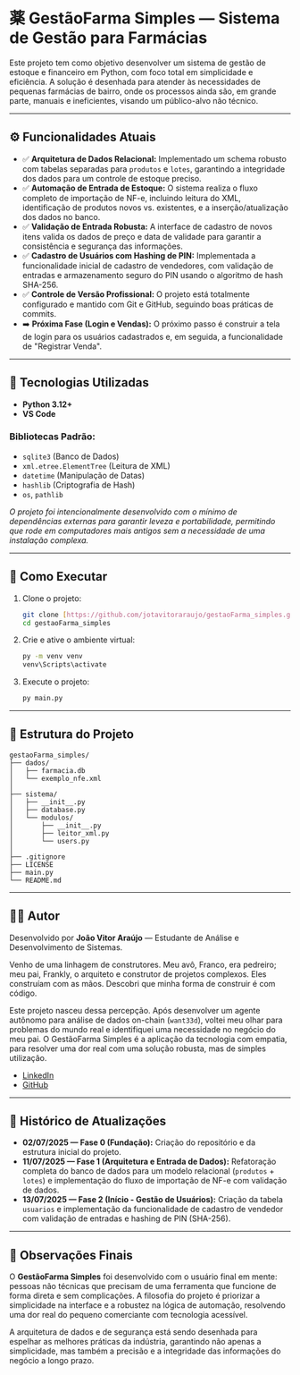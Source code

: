 # 薬 GestãoFarma Simples — Sistema de Gestão para Farmácias

Este projeto tem como objetivo desenvolver um sistema de gestão de estoque e financeiro em Python, com foco total em simplicidade e eficiência. A solução é desenhada para atender às necessidades de pequenas farmácias de bairro, onde os processos ainda são, em grande parte, manuais e ineficientes, visando um público-alvo não técnico.

---

## ⚙️ Funcionalidades Atuais

-   ✅ **Arquitetura de Dados Relacional:** Implementado um schema robusto com tabelas separadas para `produtos` e `lotes`, garantindo a integridade dos dados para um controle de estoque preciso.
-   ✅ **Automação de Entrada de Estoque:** O sistema realiza o fluxo completo de importação de NF-e, incluindo leitura do XML, identificação de produtos novos vs. existentes, e a inserção/atualização dos dados no banco.
-   ✅ **Validação de Entrada Robusta:** A interface de cadastro de novos itens valida os dados de preço e data de validade para garantir a consistência e segurança das informações.
-   ✅ **Cadastro de Usuários com Hashing de PIN:** Implementada a funcionalidade inicial de cadastro de vendedores, com validação de entradas e armazenamento seguro do PIN usando o algoritmo de hash SHA-256.
-   ✅ **Controle de Versão Profissional:** O projeto está totalmente configurado e mantido com Git e GitHub, seguindo boas práticas de commits.
-   ➡️ **Próxima Fase (Login e Vendas):** O próximo passo é construir a tela de login para os usuários cadastrados e, em seguida, a funcionalidade de "Registrar Venda".

---

## 🧱 Tecnologias Utilizadas

-   **Python 3.12+**
-   **VS Code**

### Bibliotecas Padrão:

-   `sqlite3` (Banco de Dados)
-   `xml.etree.ElementTree` (Leitura de XML)
-   `datetime` (Manipulação de Datas)
-   `hashlib` (Criptografia de Hash)
-   `os`, `pathlib`

*O projeto foi intencionalmente desenvolvido com o mínimo de dependências externas para garantir leveza e portabilidade, permitindo que rode em computadores mais antigos sem a necessidade de uma instalação complexa.*

---

## 🚀 Como Executar

1.  Clone o projeto:
    ```bash
    git clone [https://github.com/jotavitoraraujo/gestaoFarma_simples.git](https://github.com/jotavitoraraujo/gestaoFarma_simples.git)
    cd gestaoFarma_simples
    ```
2.  Crie e ative o ambiente virtual:
    ```bash
    py -m venv venv
    venv\Scripts\activate
    ```
3.  Execute o projeto:
    ```bash
    py main.py
    ```

---

## 🧩 Estrutura do Projeto

```
gestaoFarma_simples/
├── dados/
│   ├── farmacia.db
│   └── exemplo_nfe.xml
│
├── sistema/
│   ├── __init__.py
│   ├── database.py
│   └── modulos/
│       ├── __init__.py
│       ├── leitor_xml.py
│       └── users.py
│
├── .gitignore
├── LICENSE
├── main.py
└── README.md
```

---

## 👨‍💻 Autor

Desenvolvido por **João Vitor Araújo** — Estudante de Análise e Desenvolvimento de Sistemas.

Venho de uma linhagem de construtores. Meu avô, Franco, era pedreiro; meu pai, Frankly, o arquiteto e construtor de projetos complexos. Eles construíam com as mãos. Descobri que minha forma de construir é com código.

Este projeto nasceu dessa percepção. Após desenvolver um agente autônomo para análise de dados on-chain (`want33d`), voltei meu olhar para problemas do mundo real e identifiquei uma necessidade no negócio do meu pai. O GestãoFarma Simples é a aplicação da tecnologia com empatia, para resolver uma dor real com uma solução robusta, mas de simples utilização.

-   [LinkedIn](https://www.linkedin.com/in/joaoaraujo-dev/)
-   [GitHub](https://github.com/jotavitoraraujo)

---

## 📅 Histórico de Atualizações

-   **02/07/2025 — Fase 0 (Fundação):** Criação do repositório e da estrutura inicial do projeto.
-   **11/07/2025 — Fase 1 (Arquitetura e Entrada de Dados):** Refatoração completa do banco de dados para um modelo relacional (`produtos` + `lotes`) e implementação do fluxo de importação de NF-e com validação de dados.
-   **13/07/2025 — Fase 2 (Início - Gestão de Usuários):** Criação da tabela `usuarios` e implementação da funcionalidade de cadastro de vendedor com validação de entradas e hashing de PIN (SHA-256).

---

## 📌 Observações Finais

O **GestãoFarma Simples** foi desenvolvido com o usuário final em mente: pessoas não técnicas que precisam de uma ferramenta que funcione de forma direta e sem complicações. A filosofia do projeto é priorizar a simplicidade na interface e a robustez na lógica de automação, resolvendo uma dor real do pequeno comerciante com tecnologia acessível.

A arquitetura de dados e de segurança está sendo desenhada para espelhar as melhores práticas da indústria, garantindo não apenas a simplicidade, mas também a precisão e a integridade das informações do negócio a longo prazo.